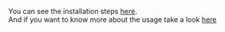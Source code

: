 You can see the installation steps [here](https://github.com/Ivole32/system-monitor/wiki/Installation).<br>
And if you want to know more about the usage take a look [here](https://github.com/Ivole32/system-monitor/wiki/Usage)